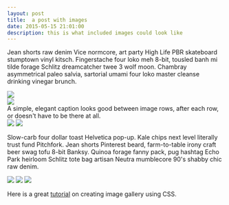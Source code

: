```yaml
---
layout: post
title:  a post with images
date: 2015-05-15 21:01:00
description: this is what included images could look like
---
```

Jean shorts raw denim Vice normcore, art party High Life PBR skateboard stumptown vinyl kitsch. Fingerstache four loko meh 8-bit, tousled banh mi tilde forage Schlitz dreamcatcher twee 3 wolf moon. Chambray asymmetrical paleo salvia, sartorial umami four loko master cleanse drinking vinegar brunch. 

<div class="img_row">
	<img class="col three" src="{{ site.baseurl }}/assets/img/9.jpg">
</div>
<div class="img_row">
	<img class="col three" src="{{ site.baseurl }}/assets/img/9.jpg">
</div>
<div class="col three caption">
	A simple, elegant caption looks good between image rows, after each row, or doesn't have to be there at all. 
</div>
<div class="img_row">
	<img class="col two" src="{{ site.baseurl }}/assets/img/8.jpg">
	<img class="col one" src="{{ site.baseurl }}/assets/img/10.jpg">
</div>

Slow-carb four dollar toast Helvetica pop-up. Kale chips next level literally trust fund Pitchfork. Jean shorts Pinterest beard, farm-to-table irony craft beer swag tofu 8-bit Banksy. Quinoa forage fanny pack, pug hashtag Echo Park heirloom Schlitz tote bag artisan Neutra mumblecore 90's shabby chic raw denim.


<div class="img_row">
	<img class="col one" src="{{ site.baseurl }}/assets/img/11.jpg">
	<img class="col one" src="{{ site.baseurl }}/assets/img/12.jpg">
	<img class="col one" src="{{ site.baseurl }}/assets/img/7.jpg">
</div>

Here is a great [tutorial](https://www.quackit.com/css/grid/examples/css_grid_photo_gallery_examples.cfm) on creating image gallery using CSS.

